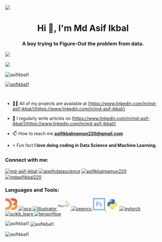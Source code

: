 ![](https://media-exp1.licdn.com/dms/image/C4E22AQFRQkOEmXcUuw/feedshare-shrink_800/0/1628131118140?e=1631145600&v=beta&t=yJFO6mWb-wk8v1hfhhk16y0ztDBHr-9GWJZnM-Pkdcg)

<h1 align="center">Hi 👋, I'm Md Asif Ikbal</h1>
<h3 align="center">A boy trying to Figure-Out the problem from data.</h3>

![](https://media-exp1.licdn.com/dms/image/C4E22AQEE2FvOhgnAmg/feedshare-shrink_800/0/1628155441445?e=1631145600&v=beta&t=ov3V8DD3908fNNitW4fK76UU--wg9UtG_dSO9PCoH9c)

![](https://media-exp1.licdn.com/dms/image/C4E22AQFXZ871GDxPlQ/feedshare-shrink_800/0/1628131179041?e=1631145600&v=beta&t=9eeWLeu4ylcCYkbPhh-hu-vbkBgVUt7z-8dhhLys-3Q)


<p align="left"> <img src="https://komarev.com/ghpvc/?username=asifikbal1&label=Profile%20views&color=0e75b6&style=flat" alt="asifikbal1" /> </p>

<p align="left"> <a href="https://github.com/ryo-ma/github-profile-trophy"><img src="https://github-profile-trophy.vercel.app/?username=asifikbal1" alt="asifikbal1" /></a> </p>

<p align="left"> <a href="https://twitter.com/" target="blank"><img src="https://img.shields.io/twitter/follow/?logo=twitter&style=for-the-badge" alt="" /></a> </p>

- 👨‍💻 All of my projects are available at [https://www.linkedin.com/in/md-asif-ikbal/](https://www.linkedin.com/in/md-asif-ikbal/)

- 📝 I regularly write articles on [https://www.linkedin.com/in/md-asif-ikbal/](https://www.linkedin.com/in/md-asif-ikbal/)

- 📫 How to reach me **asifikbalmamun220@gmail.com**

- ⚡ Fun fact **I love doing coding in Data Science and Machine Learning.**

<h3 align="left">Connect with me:</h3>
<p align="left">
<a href="https://linkedin.com/in/md-asif-ikbal" target="blank"><img align="center" src="https://raw.githubusercontent.com/rahuldkjain/github-profile-readme-generator/master/src/images/icons/Social/linked-in-alt.svg" alt="md-asif-ikbal" height="30" width="40" /></a>
<a href="https://kaggle.com/aiwithdatascience" target="blank"><img align="center" src="https://raw.githubusercontent.com/rahuldkjain/github-profile-readme-generator/master/src/images/icons/Social/kaggle.svg" alt="aiwithdatascience" height="30" width="40" /></a>
<a href="https://fb.com/asifikbalmamun220" target="blank"><img align="center" src="https://raw.githubusercontent.com/rahuldkjain/github-profile-readme-generator/master/src/images/icons/Social/facebook.svg" alt="asifikbalmamun220" height="30" width="40" /></a>
<a href="https://www.hackerrank.com/mdasifikbal220" target="blank"><img align="center" src="https://raw.githubusercontent.com/rahuldkjain/github-profile-readme-generator/master/src/images/icons/Social/hackerrank.svg" alt="mdasifikbal220" height="30" width="40" /></a>
</p>

<h3 align="left">Languages and Tools:</h3>
<p align="left"> <a href="https://d3js.org/" target="_blank"> <img src="https://raw.githubusercontent.com/devicons/devicon/master/icons/d3js/d3js-original.svg" alt="d3js" width="40" height="40"/> </a> <a href="https://cloud.google.com" target="_blank"> <img src="https://www.vectorlogo.zone/logos/google_cloud/google_cloud-icon.svg" alt="gcp" width="40" height="40"/> </a> <a href="https://www.adobe.com/in/products/illustrator.html" target="_blank"> <img src="https://www.vectorlogo.zone/logos/adobe_illustrator/adobe_illustrator-icon.svg" alt="illustrator" width="40" height="40"/> </a> <a href="https://www.mysql.com/" target="_blank"> <img src="https://raw.githubusercontent.com/devicons/devicon/master/icons/mysql/mysql-original-wordmark.svg" alt="mysql" width="40" height="40"/> </a> <a href="https://opencv.org/" target="_blank"> <img src="https://www.vectorlogo.zone/logos/opencv/opencv-icon.svg" alt="opencv" width="40" height="40"/> </a> <a href="https://www.photoshop.com/en" target="_blank"> <img src="https://raw.githubusercontent.com/devicons/devicon/master/icons/photoshop/photoshop-line.svg" alt="photoshop" width="40" height="40"/> </a> <a href="https://www.python.org" target="_blank"> <img src="https://raw.githubusercontent.com/devicons/devicon/master/icons/python/python-original.svg" alt="python" width="40" height="40"/> </a> <a href="https://pytorch.org/" target="_blank"> <img src="https://www.vectorlogo.zone/logos/pytorch/pytorch-icon.svg" alt="pytorch" width="40" height="40"/> </a> <a href="https://scikit-learn.org/" target="_blank"> <img src="https://upload.wikimedia.org/wikipedia/commons/0/05/Scikit_learn_logo_small.svg" alt="scikit_learn" width="40" height="40"/> </a> <a href="https://www.tensorflow.org" target="_blank"> <img src="https://www.vectorlogo.zone/logos/tensorflow/tensorflow-icon.svg" alt="tensorflow" width="40" height="40"/> </a> </p>

<p><img align="left" src="https://github-readme-stats.vercel.app/api/top-langs?username=asifikbal1&show_icons=true&locale=en&layout=compact" alt="asifikbal1" /></p>

<p>&nbsp;<img align="center" src="https://github-readme-stats.vercel.app/api?username=asifikbal1&show_icons=true&locale=en" alt="asifikbal1" /></p>

<p><img align="center" src="https://github-readme-streak-stats.herokuapp.com/?user=asifikbal1&" alt="asifikbal1" /></p>
